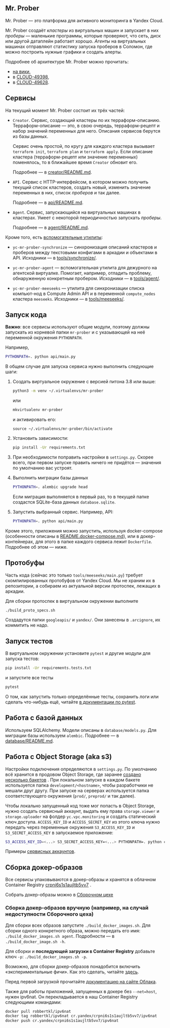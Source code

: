 ## Mr. Prober

Mr. Prober — это платформа для активного мониторинга в Yandex Cloud.

Mr. Prober создаёт _кластеры_ из виртуальных машин и запускает в них _проберы_ — маленькие программы, которые проверяют,
что сеть, диск или другой датаплейн работает хорошо. _Агенты_ на виртуальных машинах отправляют статистику 
запуска проберов в Соломон, где можно построить нужные графики и создать алерты.

Подробнее об архитектуре Mr. Prober можно прочитать:

- [на вики](https://wiki.yandex-team.ru/cloud/devel/sdn/mrprober/),
- в [CLOUD-49398](https://st.yandex-team.ru/CLOUD-49398),
- в [CLOUD-49628](https://st.yandex-team.ru/CLOUD-49628).

## Сервисы

На текущий момент Mr. Prober состоит их трёх частей:

- `Creator`. Сервис, создающий кластеры по их терраформ-описанию. Терраформ-описание — это, в свою очередь,
  терраформ-рецепт и набор значений переменных для него. Описания сервисов берутся из базы данных.

  Сервис очень простой, по кругу для каждого кластера вызывает `terraform init`,
  `terraform plan` и `terraform apply`. Если описание кластера (терраформ-рецепт или значение переменных) поменялось, то
  в ближайшее время `Creator` обновит его.

  Подробнее — в [creator/README.md](creator/README.md).

- `API`. Сервис с HTTP-интерфейсом, в котором можно получить текущий список кластеров, создать новый, изменить значение
  переменных в них, список _проберов_ и так далее.

  Подробнее — в [api/README.md](api/README.md).

- `Agent`. Сервис, запускающийся на виртуальных машинах в кластерах. Умеет с некоторой периодичностью запускать
  _проберы_.

  Подробнее — в [agent/README.md](agent/README.md).

Кроме того, есть [вспомогательные утилиты](tools/README.md):

- `yc-mr-prober-synchronize` — синхронизация описаний кластеров и проберов между текстовыми конфигами в аркадии и
  объектами в API. Исходники — в [tools/synchronize/](tools/synchronize/).

- `yc-mr-prober-agent` — вспомогательная утилита для дежурного на агентской виртуалке. Помогает, например, отладить
  проблему, обнаруженную конкретным пробером. Исходники — в [tools/agent/](tools/agent/).

- `yc-mr-prober-meeseeks` — утилита для синхронизации списка компьют-нод в Compute Admin API и в
  переменной `compute_nodes` кластера `meeseeks`. Исходники — в [tools/meeseeks/](tools/meeseeks/).

## Запуск кода

**Важно**: все сервисы используют общие модули, поэтому должны запускать из корневой папки `mr-prober` и с указывающей
на неё переменной окружения `PYTHONPATH`.

Например,

```bash
PYTHONPATH=. python api/main.py
```

В общем случае для запуска сервиса нужно выполнить следующие шаги:

1. Создать виртуальное окружение с версией питона 3.8 или выше:
    ```bash
    python3 -m venv ~/.virtualenvs/mr-prober
    ```
   или
    ```bash
    mkvirtualenv mr-prober
    ```

   и активировать его:
   ```
   source ~/.virtualenvs/mr-prober/bin/activate
   ```

2. Установить зависимости:
    ```bash
    pip install -Ur requirements.txt
    ```

3. При необходимости поправить настройки в `settings.py`. Скорее всего, при первом запуске править ничего не придётся —
   значения по умолчанию вас устроят.

4. Выполнить миграции базы данных

    ```bash
    PYTHONPATH=. alembic upgrade head
    ```

   Если миграция выполняется в первый раз, то в текущей папке создастся SQLite-база данных
   `database.sqlite`.

5. Запустить выбранный сервис. Например, API:

    ```bash
    PYTHONPATH=. python api/main.py
    ```

Кроме этого, приложения можно запустить, используя docker-compose (особенности описаны
в [README.docker-compose.md](README.docker-compose.md)), или в докер-контейнерах, для этого в папке каждого сервиса
лежит `Dockerfile`. Подробнее об этом — ниже.

## Протобуфы

Часть кода (сейчас это только `tools/meeseeks/main.py`) требует скомпилированных протобуфов от Yandex Cloud. Мы не
храним их в репозитории, а собираем из актуальной версии протоспек, лежащих в аркадии.

Для сборки протоспек в виртуальном окружении выполните

```bash
./build_proto_specs.sh
```

Создадутся папки `googleapis/` и `yandex/`. Они занесены в `.arcignore`, их коммитить не надо.

## Запуск тестов

В виртуальном окружении установите `pytest` и другие модули для запуска тестов:

```bash
pip install -Ur requirements.tests.txt
```

и запустите все тесты

```bash
pytest
````

О том, как запустить только определённые тесты, сохранить логи или сделать что-нибудь ещё,
читайте [в документации по pytest](https://docs.pytest.org/en/latest/how-to/usage.html).

## Работа с базой данных

Используем SQLAlchemy. Модели описаны в `database/models.py`. Для миграции базы используем `alembic`. Подробнее —
в [database/README.md](database/README.md).

## Работа с Object Storage (aka s3)

Настройки подключения определяются в `settings.py`. По умолчанию всё хранится в продовом Object Storage, где
заранее [создано несколько бакетов](https://a.yandex-team.ru/arc/trunk/arcadia/cloud/vpc/terraform-configs/prod/mr_prober/main.tf)
. При локальном запуске в каждом бакете используется папка `development/<hostname>`, чтобы разработчики не мешали друг
другу. При запуске на серверах используется папка соответствующего окружения (`prod/`, `preprod/` и так далее).

Чтобы локально запущенный код тоже мог попасть в Object Storage, нужно создать сервисный аккаунт, выдать ему
права `storage.viewer` и `storage.uploader` на фолдер `yc.vpc.monitoring`
и создать статический ключ доступа.  `ACCESS_KEY_ID` и `ACCESS_SECRET_KEY` из этого ключа нужно передать через
переменные окружения `S3_ACCESS_KEY_ID` и `S3_SECRET_ACCESS_KEY` в запускаемое приложение:

```bash
S3_ACCESS_KEY_ID=<...> S3_SECRET_ACCESS_KEY=<...> PYTHONPATH=. python creator/main.py
```

Примеры [сервисных аккаунтов](https://console.cloud.yandex.ru/folders/yc.vpc.mr-prober?section=service-accounts).

## Сборка докер-образов

Все сервисы упаковываются в докер-образы и хранятся в облачном Container Registry
[crpni6s1s1aujltb5vv7](https://console.cloud.yandex.ru/folders/yc.vpc.mr-prober/container-registry/registries/crpni6s1s1aujltb5vv7/overview)
.

Собрать докер-образы можно в [Сборочном цехе](https://teamcity.aw.cloud.yandex.net/project.html?projectId=VPC_MrProber_BuildDockerImages&tab=projectOverview)

### Сборка докер-образов вручную (например, на случай недоступности Сборочного цеха)

Для сборки всех образов запустите `./build_docker_images.sh`. Для сборки одного конкретного образа, можно передать его
имя: `./build_docker_images.sh agent`. Подробности — в `./build_docker_image.sh -h`.

Для сборки и **последующей загрузки в Container Registry** добавьте ключ `-p`:
`./build_docker_images.sh -p`.

Возможно, для сборки докер-образов понадобится включить «экспериментальные фичи». Как это сделать,
читайте [здесь](https://docs.docker.com/engine/reference/commandline/dockerd/#description).

Перед первой загрузкой прочитайте
[документацию на сайте Облака](https://cloud.yandex.ru/docs/container-registry/quickstart/).

Также для работы приложений, запущенных в докере без `--net=host`, нужен ipv6nat. Он перекладывается в наш Container Registry следующими
командами:

```bash
docker pull robbertkl/ipv6nat
docker tag robbertkl/ipv6nat cr.yandex/crpni6s1s1aujltb5vv7/ipv6nat
docker push cr.yandex/crpni6s1s1aujltb5vv7/ipv6nat
```

